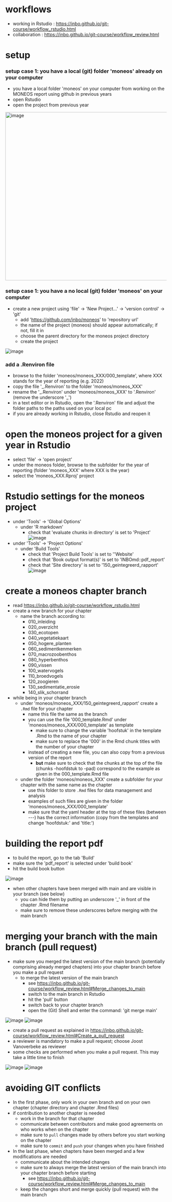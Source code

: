 # workflows

-   working in Rstudio : <https://inbo.github.io/git-course/workflow_rstudio.html>
-   collaboration : <https://inbo.github.io/git-course/workflow_review.html>

# setup

### setup case 1: you have a local (git) folder 'moneos' already on your computer

-   you have a local folder 'moneos' on your computer from working on the MONEOS report using github in previous years
-   open Rstudio
-   open the project from previous year 

<img width="526" alt="image" src="https://user-images.githubusercontent.com/45075881/229511254-10852610-0eaf-45eb-8347-c8477c045722.png">

### setup case 1: you have a no local (git) folder 'moneos' on your computer

-   create a new project using 'file' -\> 'New Project...' -\> 'version control' -\> 'git'
    -   add '<https://github.com/inbo/moneos>' to 'repository url'
    -   the name of the project (moneos) should appear automatically; if not, fill it in
    -   choose the parent directory for the moneos project directory
    -   create the project

![image](https://user-images.githubusercontent.com/45075881/170995002-4847b3b7-d0c6-4aef-93c4-48b9470b032d.png)

### add a .Renviron file

-   browse to the folder 'moneos/moneos_XXX/000_template', where XXX stands for the year of reporting (e.g. 2022)
-   copy the file '\_.Renviron' to the folder 'moneos/moneos_XXX'
-   rename the '\_.Renviron' under 'moneos/moneos_XXX' to '.Renviron' (remove the underscore '\_')
-   in a text editor or in Rstudio, open the '.Renviron' file and adjust the folder paths to the paths used on your local pc
-   if you are already working in Rstudio, close Rstudio and reopen it

# open the moneos project for a given year in Rstudio

-   select 'file' -\> 'open project'
-   under the moneos folder, browse to the subfolder for the year of reporting (folder 'moneos_XXX' where XXX is the year)
-   select the 'moneos_XXX.Rproj' project

# Rstudio settings for the moneos project

-   under 'Tools' -\> 'Global Options'
    -   under 'R markdown'
        -   check that 'evaluate chunks in directory' is set to 'Project' ![image](https://user-images.githubusercontent.com/45075881/171018619-bb8a6a2e-67b7-4990-9ed0-42a6d004bdcd.png)
-   under 'Tools' -\> 'Project Options'
    -   under 'Build Tools'
        -   check that 'Project Build Tools' is set to ''Website'
        -   check that 'Book output format(s)' is set to 'INBOmd::pdf_report'
        -   check that 'Site directory' is set to '150_geintegreerd_rapport' ![image](https://user-images.githubusercontent.com/45075881/171019335-e213f765-ccab-43df-88bf-92f0ee053fe1.png)

# create a moneos chapter branch

-   read <https://inbo.github.io/git-course/workflow_rstudio.html>
-   create a new branch for your chapter
    -   name the branch according to:
        -   010_inleiding
        -   020_overzicht
        -   030_ecotopen
        -   040_vegetatiekaart
        -   050_hogere_planten
        -   060_sedimentkenmerken
        -   070_macrozoobenthos
        -   080_hyperbenthos
        -   090_vissen
        -   100_watervogels
        -   110_broedvogels
        -   120_zoogieren
        -   130_sedimentatie_erosie
        -   140_slik_schorrand
-   while being in your chapter branch
    -   under 'moneos/moneos_XXX/150_geintegreerd_rapport' create a `.Rmd` file for your chapter
        -   name this file the same as the branch
        -   you can use the file '000_template.Rmd' under 'moneos/moneos_XXX/000_template' as template
            -   make sure to change the variable 'hoofstuk' in the template .Rmd to the name of your chapter
            -   make sure to replace the '000' in the Rmd chunk titles with the number of your chapter
        -   instead of creating a new file, you can also copy from a previous version of the report
            -   **but** make sure to check that the chunks at the top of the file (chunks -hoofdstuk to -pad) correspond to the example as given in the 000_template.Rmd file
    -   under the folder 'moneos/moneos_XXX' create a subfolder for your chapter with the same name as the chapter
        -   use this folder to store `.Rmd` files for data management and analysis
        -   examples of such files are given in the folder 'moneos/moneos_XXX/000_template'
        -   make sure that the yaml header at the top of these files (between ---) has the correct information (copy from the templates and change 'hoofdstuk:' and 'title:')

# building the report pdf

-   to build the report, go to the tab 'Build'
-   make sure the 'pdf_report' is selected under 'build book'
-   hit the build book button

![image](https://user-images.githubusercontent.com/45075881/171016595-b1a3f3a1-d8b6-4d5b-80f7-9f787fcc9827.png)

-   when other chapters have been merged with main and are visible in your branch (see below)
    -   you can hide them by putting an underscore '\_' in front of the chapter .Rmd filename
    -   make sure to remove these underscores before merging with the main branch

# merging your branch with the main branch (pull request)

-   make sure you merged the latest version of the main branch (potentially comprising already merged chapters) into your chapter branch before you make a pull request
    -   to merge the latest version of the main branch
        -   see <https://inbo.github.io/git-course/workflow_review.html#Merge_changes_to_main>
        -   switch to the main branch in Rstudio
        -   hit the 'pull' button
        -   switch back to your chapter branch
        -   open the (Git) Shell and enter the command: 'git merge main'

![image](https://user-images.githubusercontent.com/45075881/171647731-3d398ea2-6f20-4e03-8e40-3841f4e890b7.png) 
![image](https://user-images.githubusercontent.com/45075881/171015844-d28f3385-cfef-4727-8457-dc000c56ce89.png)

-   create a pull request as explained in <https://inbo.github.io/git-course/workflow_review.html#Create_a_pull_request>
-   a reviewer is mandatory to make a pull request; choose Joost Vanoverbeke as reviewer
-   some checks are performed when you make a pull request. This may take a little time to finish

![image](https://user-images.githubusercontent.com/45075881/171813020-738149a3-cb49-4e66-818d-77979a42e415.png)
![image](https://user-images.githubusercontent.com/45075881/171812792-974b89a7-fa56-48cf-ab1b-2a7b41b1494c.png)



# avoiding GIT conflicts

-   In the first phase, only work in your own branch and on your own chapter (chapter directory and chapter .Rmd files)
-   if contribution to another chapter is needed
    -   work in the branch for that chapter
    -   communicate between contributors and make good agreements on who works when on the chapter
    -   make sure to `pull` changes made by others before you start working on the chapter
    -   make sure to `commit` and `push` your changes when you have finished
-   In the last phase, when chapters have been merged and a few modifications are needed
    -   communicate about the intended changes
    -   make sure to always merge the latest version of the main branch into your chapter branch before starting
        -  see <https://inbo.github.io/git-course/workflow_review.html#Merge_changes_to_main>
    -   keep the changes short and merge quickly (pull request) with the main branch
